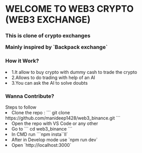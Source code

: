 <h1>WELCOME TO WEB3 CRYPTO (WEB3 EXCHANGE)</h1>

<h3>This is clone of crypto exchanges 
  <p> Mainly inspired by `Backpack exchange` </p>
</h3> 

<h3>How it Work?</h3>
<li>1.It allow to buy crypto with dummy cash to trade the crypto</li> 
<li>2.Allows to do trading with help of an AI</li>
<li>3.You can ask the AI to solve doubts</li>


<h3>Wanna Contribute?</h3>

<div>Steps to follow</div>  
<li> Clone the repo : ``` git clone https://github.com/manideep1428/web3_binance.git ``` </li>
<li> Open the repo with VS Code or any other</li>
<li> Go to  ``` cd web3_binance  ``` </li>
<li> In CMD run ```npm insta``ll`</li>
<li> After in Develop mode use `npm run dev`</li>
<li>Open `http://localhost:3000`</li>
   
 
 
